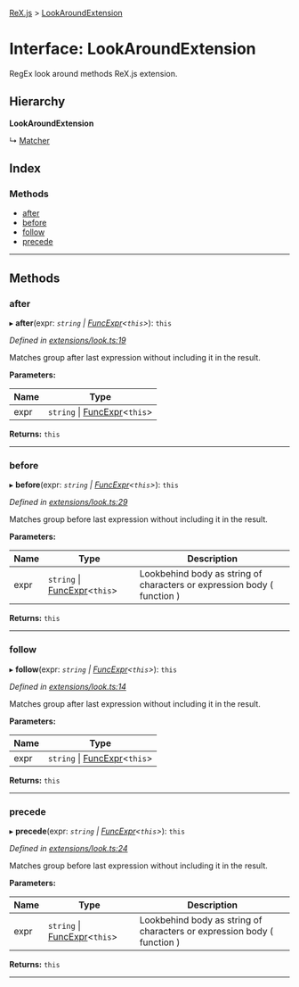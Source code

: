 [ReX.js](../README.md) > [LookAroundExtension](../interfaces/lookaroundextension.md)

# Interface: LookAroundExtension

RegEx look around methods ReX.js extension.

## Hierarchy

**LookAroundExtension**

↳  [Matcher](../classes/matcher.md)

## Index

### Methods

* [after](lookaroundextension.md#after)
* [before](lookaroundextension.md#before)
* [follow](lookaroundextension.md#follow)
* [precede](lookaroundextension.md#precede)

---

## Methods

<a id="after"></a>

###  after

▸ **after**(expr: *`string` \| [FuncExpr](funcexpr.md)<`this`>*): `this`

*Defined in [extensions/look.ts:19](https://github.com/areknawo/Rex/blob/04d02e1/src/extensions/look.ts#L19)*

Matches group after last expression without including it in the result.

**Parameters:**

| Name | Type |
| ------ | ------ |
| expr | `string` \| [FuncExpr](funcexpr.md)<`this`> |

**Returns:** `this`

___
<a id="before"></a>

###  before

▸ **before**(expr: *`string` \| [FuncExpr](funcexpr.md)<`this`>*): `this`

*Defined in [extensions/look.ts:29](https://github.com/areknawo/Rex/blob/04d02e1/src/extensions/look.ts#L29)*

Matches group before last expression without including it in the result.

**Parameters:**

| Name | Type | Description |
| ------ | ------ | ------ |
| expr | `string` \| [FuncExpr](funcexpr.md)<`this`> |  Lookbehind body as string of characters or expression body ( function ) |

**Returns:** `this`

___
<a id="follow"></a>

###  follow

▸ **follow**(expr: *`string` \| [FuncExpr](funcexpr.md)<`this`>*): `this`

*Defined in [extensions/look.ts:14](https://github.com/areknawo/Rex/blob/04d02e1/src/extensions/look.ts#L14)*

Matches group after last expression without including it in the result.

**Parameters:**

| Name | Type |
| ------ | ------ |
| expr | `string` \| [FuncExpr](funcexpr.md)<`this`> |

**Returns:** `this`

___
<a id="precede"></a>

###  precede

▸ **precede**(expr: *`string` \| [FuncExpr](funcexpr.md)<`this`>*): `this`

*Defined in [extensions/look.ts:24](https://github.com/areknawo/Rex/blob/04d02e1/src/extensions/look.ts#L24)*

Matches group before last expression without including it in the result.

**Parameters:**

| Name | Type | Description |
| ------ | ------ | ------ |
| expr | `string` \| [FuncExpr](funcexpr.md)<`this`> |  Lookbehind body as string of characters or expression body ( function ) |

**Returns:** `this`

___

